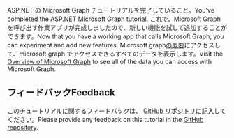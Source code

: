 <!-- markdownlint-disable MD002 MD041 -->

<span data-ttu-id="09c6d-101">ASP.NET の Microsoft Graph チュートリアルを完了していること。</span><span class="sxs-lookup"><span data-stu-id="09c6d-101">You've completed the ASP.NET Microsoft Graph tutorial.</span></span> <span data-ttu-id="09c6d-102">これで、Microsoft Graph を呼び出す作業アプリが完成しましたので、新しい機能を試して追加することができます。</span><span class="sxs-lookup"><span data-stu-id="09c6d-102">Now that you have a working app that calls Microsoft Graph, you can experiment and add new features.</span></span> <span data-ttu-id="09c6d-103">Microsoft graph[の概要](/graph/overview)にアクセスして、microsoft graph でアクセスできるすべてのデータを表示します。</span><span class="sxs-lookup"><span data-stu-id="09c6d-103">Visit the [Overview of Microsoft Graph](/graph/overview) to see all of the data you can access with Microsoft Graph.</span></span>

## <a name="feedback"></a><span data-ttu-id="09c6d-104">フィードバック</span><span class="sxs-lookup"><span data-stu-id="09c6d-104">Feedback</span></span>

<span data-ttu-id="09c6d-105">このチュートリアルに関するフィードバックは、 [GitHub リポジトリ](https://github.com/microsoftgraph/msgraph-training-aspnetmvcapp)に記入してください。</span><span class="sxs-lookup"><span data-stu-id="09c6d-105">Please provide any feedback on this tutorial in the [GitHub repository](https://github.com/microsoftgraph/msgraph-training-aspnetmvcapp).</span></span>